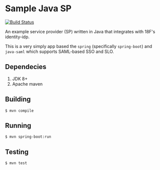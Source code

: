 Sample Java SP
==============

[![Build Status](https://travis-ci.org/18F/identity-sp-java.svg?branch=master)](https://travis-ci.org/18F/identity-sp-java)

An example service provider (SP) written in Java that integrates with 18F's
identity-idp.

This is a very simply app based the `spring` (specifically `spring-boot`)
and `java-saml` which supports SAML-based SSO and SLO.

## Dependecies

1. JDK 8+
2. Apache maven

## Building

    $ mvn compile

## Running

    $ mvn spring-boot:run

## Testing

    $ mvn test
